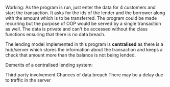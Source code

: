 Working: 
As the program is run, just enter the data for 4 customers and start the transaction. It asks for the ids of the lender and the borrower along with the amount which is to be transferred.
The program could be made recurring but the purpose of  OOP would be served by a single transaction as well.
The data is private and can't be accessed without the class functions ensuring that there is no data breach.

The lending model implemented in this program is **centralised** as there is a hub/server which stores the information about the transaction and keeps a check that amount more than the balance is not being lended.

Demerits of a centralised lending system:

Third party involvement 
Chances of data breach
There may be a delay due to traffic in the server




